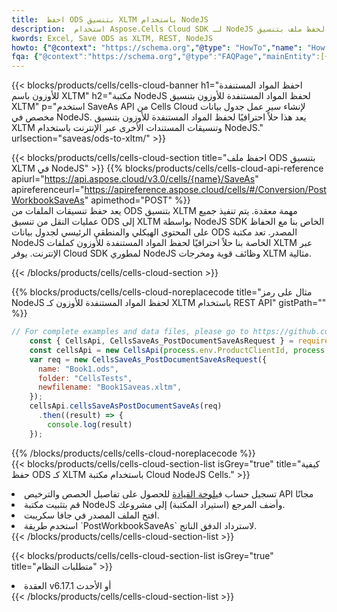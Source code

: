 ```yaml
---
title:  احفظ ODS بتنسيق XLTM باستخدام NodeJS
description:  استخدام Aspose.Cells Cloud SDK لـ NodeJS لحفظ ملف بتنسيق ODS كملف بتنسيق XLTM.
kwords: Excel, Save ODS as XLTM, REST, NodeJS
howto: {"@context": "https://schema.org","@type": "HowTo","name": "How to save ODS as XLTM using the Cells Cloud NodeJS library.","description": "How to save ODS as XLTM using the Cells Cloud NodeJS library.","image": {"@type": "ImageObject"},"url": "/nodejs/saveas/ods-to-xltm/","step": [{ "@type": "HowToStep","name": "How to save ODS as XLTM using the Cells Cloud NodeJS library. step 1", "image": {"@type": "ImageObject",},"url": "/nodejs/saveas/ods-to-xltm/","text": "Register an account at <a href='https://dashboard.aspose.cloud/'>Dashboard</a> to get free API quota & authorization details",},{ "@type": "HowToStep","name": "How to save ODS as XLTM using the Cells Cloud NodeJS library. step 1", "image": {"@type": "ImageObject",},"url": "/nodejs/saveas/ods-to-xltm/","text": "Install NodeJS library and add the reference (import the library) to your project.",},{ "@type": "HowToStep","name": "How to save ODS as XLTM using the Cells Cloud NodeJS library. step 1", "image": {"@type": "ImageObject",},"url": "/nodejs/saveas/ods-to-xltm/","text": "Open the source file in JavaScript.",},{ "@type": "HowToStep","name": "How to save ODS as XLTM using the Cells Cloud NodeJS library. step 1", "image": {"@type": "ImageObject",},"url": "/nodejs/saveas/ods-to-xltm/","text": "Use the `PostWorkbookSaveAs` method to retrieve the resulting stream.",}, ],"supply": {"@type": "HowToSupply","name": "document"},"tool": [{"@type": "HowToTool","name": "Visual Studio, Visual Studio Code, WebStorm"},{"@type": "HowToTool","name": "Aspose Cells"}],"totalTime": "PT6M"}
fqa: {"@context":"https://schema.org","@type":"FAQPage","mainEntity":[{"@type":"Question","name":"Why save file as other formats file in C# using REST API?","acceptedAnswer":{"@type":"Answer","text":"Documents are encoded in many ways, and some files may be incompatible with the software you use. To open and read such files, just save them as appropriate file formats.<br/><ol><li>Install .NET SDK and add the reference (import the library) to your project.</li><li>Open the source file in C# using REST API.</li><li>Call the PostWorkbookSaveAsRequest() method, passing an output filename with required extension.</li><li>Get the result of save as a separate file.</li></ol>"}},{"@type":"Question","name":"What file formats can I save as with your C# library?","acceptedAnswer":{"@type":"Answer","text":"We support a variety of file formats for conversion using .NET library, including XLSX, Excel, xls , PDF, CSV, HTML, Markdown, XML, PNG, JPG, TIFF, Json, TXT and many more."}},{"@type":"Question","name":"What is the maximum allowed file size for conversion using this .NET library?","acceptedAnswer":{"@type":"Answer","text":"There are no file size limits for format conversions using .NET library."}}]}
---
```

{{< blocks/products/cells/cells-cloud-banner h1="احفظ المواد المستنفدة للأوزون باسم XLTM" h2="مكتبة NodeJS لحفظ المواد المستنفدة للأوزون بتنسيق XLTM" p="استخدم SaveAs API من Cells Cloud لإنشاء سير عمل جدول بيانات مخصص في NodeJS. يعد هذا حلاً احترافيًا لحفظ المواد المستنفدة للأوزون بتنسيق XLTM وتنسيقات المستندات الأخرى عبر الإنترنت باستخدام NodeJS." urlsection="saveas/ods-to-xltm/" >}}

{{< blocks/products/cells/cells-cloud-section title="احفظ ملف ODS بتنسيق XLTM في NodeJS" >}}
{{% blocks/products/cells/cells-cloud-api-reference apiurl="https://api.aspose.cloud/v3.0/cells/{name}/SaveAs" apireferenceurl="https://apireference.aspose.cloud/cells/#/Conversion/PostWorkbookSaveAs" apimethod="POST" %}}
<br/>
يعد حفظ تنسيقات الملفات من ODS بتنسيق XLTM مهمة معقدة. يتم تنفيذ جميع عمليات النقل من تنسيق ODS إلى XLTM بواسطة NodeJS SDK الخاص بنا مع الحفاظ على المحتوى الهيكلي والمنطقي الرئيسي لجدول بيانات ODS المصدر. تعد مكتبة NodeJS الخاصة بنا حلاً احترافيًا لحفظ المواد المستنفدة للأوزون كملفات XLTM عبر الإنترنت. يوفر Cloud SDK لمطوري NodeJS وظائف قوية ومخرجات XLTM مثالية.

{{< /blocks/products/cells/cells-cloud-section >}}

{{% blocks/products/cells/cells-cloud-noreplacecode title="مثال على رمز NodeJS لحفظ المواد المستنفدة للأوزون كـ XLTM باستخدام REST API" gistPath="" %}}
  
```js
// For complete examples and data files, please go to https://github.com/aspose-cells-cloud/aspose-cells-cloud-node/
    const { CellsApi, CellsSaveAs_PostDocumentSaveAsRequest } = require("asposecellscloud");
    const cellsApi = new CellsApi(process.env.ProductClientId, process.env.ProductClientSecret);
    var req = new CellsSaveAs_PostDocumentSaveAsRequest({
      name: "Book1.ods",
      folder: "CellsTests",
      newfilename: "Book1Saveas.xltm",
    });
    cellsApi.cellsSaveAsPostDocumentSaveAs(req)
      .then((result) => {
        console.log(result)
    });
```
  
{{% /blocks/products/cells/cells-cloud-noreplacecode %}}
<br/>
{{< blocks/products/cells/cells-cloud-section-list isGrey="true" title="كيفية حفظ ODS كـ XLTM باستخدام مكتبة Cloud NodeJS Cells." >}}
<li> تسجيل حساب في<a href="https://dashboard.aspose.cloud/">لوحة القيادة</a> للحصول على تفاصيل الحصص والترخيص API مجانًا</li>
<li>قم بتثبيت مكتبة NodeJS وأضف المرجع (استيراد المكتبة) إلى مشروعك.</li>
<li>افتح الملف المصدر في جافا سكريبت.</li>
<li>استخدم طريقة `PostWorkbookSaveAs` لاسترداد الدفق الناتج.</li>
{{< /blocks/products/cells/cells-cloud-section-list >}}

{{< blocks/products/cells/cells-cloud-section-list isGrey="true" title="متطلبات النظام" >}}
<li>العقدة v6.17.1 أو الأحدث</li>
{{< /blocks/products/cells/cells-cloud-section-list >}}
